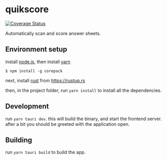 # quikscore

[![Coverage Status](https://coveralls.io/repos/github/itscrystalline/quikscore/badge.svg)](https://coveralls.io/github/itscrystalline/quikscore)

Automatically scan and score answer sheets.

## Environment setup

install [node.js](https://nodejs.org/en/download), then install [yarn](https://yarnpkg.com/getting-started/install)

```shell
$ npm install -g corepack
```

next, install [rust](https://www.rust-lang.org/) from https://rustup.rs

then, in the project folder, run `yarn install` to install all the dependencies.

## Development

run `yarn tauri dev`. this will build the binary, and start the frontend server. after a bit you should be greeted with the application open.

## Building

run `yarn tauri build` to build the app.
